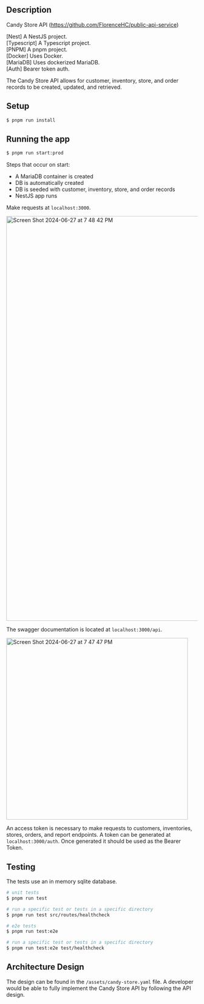 ## Description

Candy Store API (https://github.com/FlorenceHC/public-api-service)

[Nest] A NestJS project.\
[Typescript] A Typescript project.\
[PNPM] A pnpm project.\
[Docker] Uses Docker.\
[MariaDB] Uses dockerized MariaDB.\
[Auth] Bearer token auth.

The Candy Store API allows for customer, inventory, store, and order records to be created, updated, and retrieved.

## Setup

```bash
$ pnpm run install
```

## Running the app

```bash
$ pnpm run start:prod
```

Steps that occur on start:

- A MariaDB container is created
- DB is automatically created
- DB is seeded with customer, inventory, store, and order records
- NestJS app runs

Make requests at `localhost:3000`.

<img width="1065" alt="Screen Shot 2024-06-27 at 7 48 42 PM" src="https://github.com/chasesigmon/candy-store/assets/7799494/5c2ce671-c328-4e3c-a8bc-426196cfb4ef">

The swagger documentation is located at `localhost:3000/api`.

<img width="478" alt="Screen Shot 2024-06-27 at 7 47 47 PM" src="https://github.com/chasesigmon/candy-store/assets/7799494/f5eab21b-e75c-48d4-aa07-44e3581c1aa7">

An access token is necessary to make requests to customers, inventories, stores, orders, and report endpoints. A token can be generated at `localhost:3000/auth`. Once generated it should be used as the Bearer Token.

## Testing

The tests use an in memory sqlite database.

```bash
# unit tests
$ pnpm run test

# run a specific test or tests in a specific directory
$ pnpm run test src/routes/healthcheck

# e2e tests
$ pnpm run test:e2e

# run a specific test or tests in a specific directory
$ pnpm run test:e2e test/healthcheck
```

## Architecture Design

The design can be found in the `/assets/candy-store.yaml` file. A developer would be able to fully implement the Candy Store API by following the API design.
